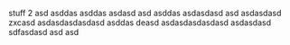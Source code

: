 stuff
 2
asd
asddas
asddas
asdasd
asd
asddas
asdasdasd
asd
asdasdasd
zxcasd
asdasdasdasdasd
asddas
deasd
asdasdasdasdasd
asdasdasd
sdfasdasd
asd
asd
